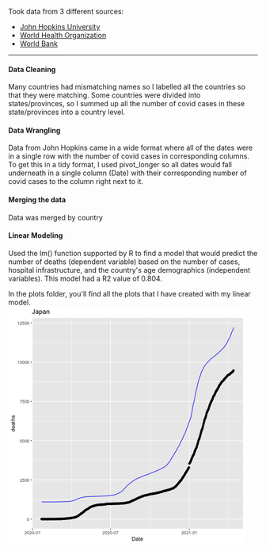 Took data from 3 different sources: <br>
- [John Hopkins University](https://github.com/CSSEGISandData/COVID-19)
- [World Health Organization](https://apps.who.int/gho/data/view.main.HS07v)
- [World Bank](https://databank.worldbank.org/source/population-estimates-and-projections/Type/TABLE/preview/on#)

***

#### Data Cleaning
Many countries had mismatching names so I labelled all the countries so that they were matching. Some countries were divided into states/provinces, so I summed up all the number of covid cases in these state/provinces into a country level. 

#### Data Wrangling
Data from John Hopkins came in a wide format where all of the dates were in a single row with the number of covid cases in corresponding columns. To get this in a tidy format, I used pivot_longer so all dates would fall underneath in a single column (Date) with their corresponding number of covid cases to the column right next to it.

#### Merging the data
Data was merged by country

#### Linear Modeling
Used the lm() function supported by R to find a model that would predict the number of deaths (dependent variable) based on the number of cases, hospital infrastructure, and the country's age demographics (independent variables). This model had a R2 value of 0.804.

In the plots folder, you'll find all the plots that I have created with my linear model.
![Japan linear model plot](https://github.com/naokishami/Classwork/blob/dc745033fcc43577f4d082bfd2687c3e459f5d69/375%20-%20Data%20Science/Covid/plots/Japan.png)
